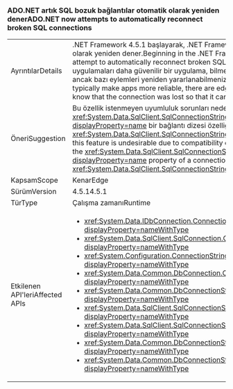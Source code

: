 ### <a name="adonet-now-attempts-to-automatically-reconnect-broken-sql-connections"></a><span data-ttu-id="e82be-101">ADO.NET artık SQL bozuk bağlantılar otomatik olarak yeniden dener</span><span class="sxs-lookup"><span data-stu-id="e82be-101">ADO.NET now attempts to automatically reconnect broken SQL connections</span></span>

|   |   |
|---|---|
|<span data-ttu-id="e82be-102">Ayrıntılar</span><span class="sxs-lookup"><span data-stu-id="e82be-102">Details</span></span>|<span data-ttu-id="e82be-103">.NET Framework 4.5.1 başlayarak, .NET Framework bozuk SQL bağlantılar otomatik olarak yeniden dener.</span><span class="sxs-lookup"><span data-stu-id="e82be-103">Beginning in the .NET Framework 4.5.1, the .NET Framework will attempt to automatically reconnect broken SQL connections.</span></span> <span data-ttu-id="e82be-104">Bu genellikle uygulamaları daha güvenilir bir uygulama, bilmeniz gereken edge durumlar yapar ancak bazı eylemleri yeniden yararlanabilmeniz bağlantı kesildi.</span><span class="sxs-lookup"><span data-stu-id="e82be-104">Although this will typically make apps more reliable, there are edge cases in which an app needs to know that the connection was lost so that it can take some action upon reconnection.</span></span>|
|<span data-ttu-id="e82be-105">Öneri</span><span class="sxs-lookup"><span data-stu-id="e82be-105">Suggestion</span></span>|<span data-ttu-id="e82be-106">Bu özellik istenmeyen uyumluluk sorunları nedeniyle ise, bu ayarı devre dışı bırakılabilir <xref:System.Data.SqlClient.SqlConnectionStringBuilder.ConnectRetryCount?displayProperty=name> bir bağlantı dizesi özelliği (veya <xref:System.Data.SqlClient.SqlConnectionStringBuilder?displayProperty=name>) 0.</span><span class="sxs-lookup"><span data-stu-id="e82be-106">If this feature is undesirable due to compatibility concerns, it can be disabled by setting the <xref:System.Data.SqlClient.SqlConnectionStringBuilder.ConnectRetryCount?displayProperty=name> property of a connection string (or <xref:System.Data.SqlClient.SqlConnectionStringBuilder?displayProperty=name>) to 0.</span></span>|
|<span data-ttu-id="e82be-107">Kapsam</span><span class="sxs-lookup"><span data-stu-id="e82be-107">Scope</span></span>|<span data-ttu-id="e82be-108">Kenar</span><span class="sxs-lookup"><span data-stu-id="e82be-108">Edge</span></span>|
|<span data-ttu-id="e82be-109">Sürüm</span><span class="sxs-lookup"><span data-stu-id="e82be-109">Version</span></span>|<span data-ttu-id="e82be-110">4.5.1</span><span class="sxs-lookup"><span data-stu-id="e82be-110">4.5.1</span></span>|
|<span data-ttu-id="e82be-111">Tür</span><span class="sxs-lookup"><span data-stu-id="e82be-111">Type</span></span>|<span data-ttu-id="e82be-112">Çalışma zamanı</span><span class="sxs-lookup"><span data-stu-id="e82be-112">Runtime</span></span>|
|<span data-ttu-id="e82be-113">Etkilenen API'leri</span><span class="sxs-lookup"><span data-stu-id="e82be-113">Affected APIs</span></span>|<ul><li><xref:System.Data.IDbConnection.ConnectionString?displayProperty=nameWithType></li><li><xref:System.Data.SqlClient.SqlConnection.ConnectionString?displayProperty=nameWithType></li><li><xref:System.Configuration.ConnectionStringSettings.ConnectionString?displayProperty=nameWithType></li><li><xref:System.Data.Common.DbConnection.ConnectionString?displayProperty=nameWithType></li><li><xref:System.Data.Common.DbConnectionStringBuilder.ConnectionString?displayProperty=nameWithType></li><li><xref:System.Data.SqlClient.SqlConnectionStringBuilder.%23ctor?displayProperty=nameWithType></li><li><xref:System.Data.SqlClient.SqlConnectionStringBuilder.%23ctor(System.String)?displayProperty=nameWithType></li><li><xref:System.Data.Common.DbConnectionStringBuilder.%23ctor?displayProperty=nameWithType></li><li><xref:System.Data.Common.DbConnectionStringBuilder.%23ctor(System.Boolean)?displayProperty=nameWithType></li></ul>|

